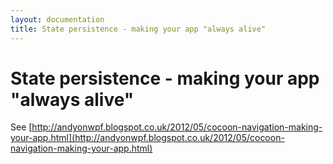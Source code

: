 ```yaml
---
layout: documentation
title: State persistence - making your app "always alive"
---
```


State persistence - making your app "always alive"
==================================================

See [http://andyonwpf.blogspot.co.uk/2012/05/cocoon-navigation-making-your-app.html](http://andyonwpf.blogspot.co.uk/2012/05/cocoon-navigation-making-your-app.html)